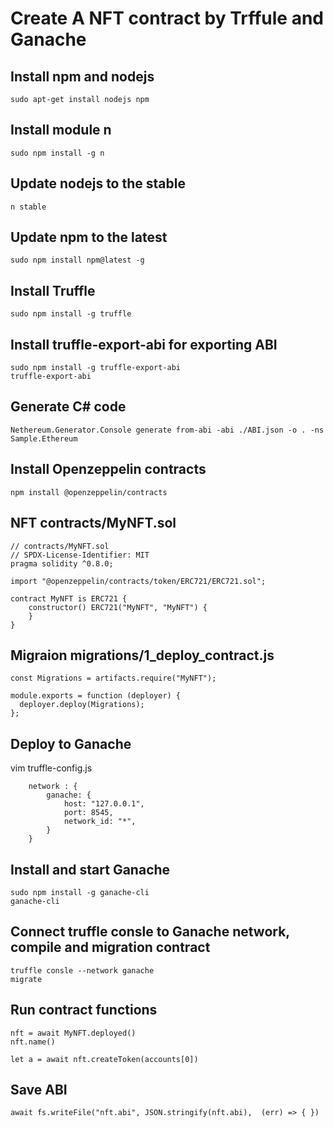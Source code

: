 # Create A NFT contract by Trffule and Ganache

## Install npm and nodejs
```
sudo apt-get install nodejs npm
```

## Install module n
```
sudo npm install -g n
```

## Update nodejs to the stable
```
n stable
```

## Update npm to the latest
```
sudo npm install npm@latest -g
```

## Install Truffle
```
sudo npm install -g truffle
```

## Install truffle-export-abi for exporting ABI
```
sudo npm install -g truffle-export-abi
truffle-export-abi
```

## Generate C# code
```
Nethereum.Generator.Console generate from-abi -abi ./ABI.json -o . -ns Sample.Ethereum
```

## Install Openzeppelin contracts
```
npm install @openzeppelin/contracts
```
## NFT contracts/MyNFT.sol
```
// contracts/MyNFT.sol
// SPDX-License-Identifier: MIT
pragma solidity ^0.8.0;

import "@openzeppelin/contracts/token/ERC721/ERC721.sol";

contract MyNFT is ERC721 {
    constructor() ERC721("MyNFT", "MyNFT") {
    }
}
```

## Migraion migrations/1_deploy_contract.js
```
const Migrations = artifacts.require("MyNFT");

module.exports = function (deployer) {
  deployer.deploy(Migrations);
};
```



## Deploy to Ganache
vim truffle-config.js
```
    network : {
        ganache: {
            host: "127.0.0.1", 
            port: 8545,
            network_id: "*",
        }
    }    
```

## Install and start Ganache
```
sudo npm install -g ganache-cli
ganache-cli
```

## Connect truffle consle to Ganache network, compile and migration contract
```
truffle consle --network ganache
migrate    
```

## Run contract functions
```
nft = await MyNFT.deployed()
nft.name()

let a = await nft.createToken(accounts[0])
```

## Save ABI
```
await fs.writeFile("nft.abi", JSON.stringify(nft.abi),  (err) => { })
```
